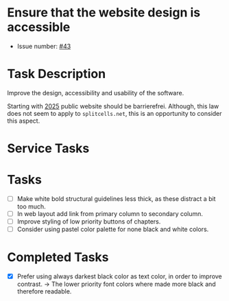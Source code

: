 # Ensure that the website design is accessible
* Issue number: [\#43](https://codeberg.org/splitcells-net/net.splitcells.network.community/issues/43)
# Task Description
Improve the design, accessibility and usability of the software.

Starting with [2025](https://www.golem.de/news/barrierefreiheit-deutsche-webseiten-sind-versetzungsgefaehrdet-2409-188655.html)
public website should be barrierefrei.
Although, this law does not seem to apply to `splitcells.net`,
this is an opportunity to consider this aspect.
# Service Tasks

# Tasks
* [ ] Make white bold structural guidelines less thick, as these distract a bit too much.
* [ ] In web layout add link from primary column to secondary column.
* [ ] Improve styling of low priority buttons of chapters. 
* [ ] Consider using pastel color palette for none black and white colors.
# Completed Tasks
* [x] Prefer using always darkest black color as text color,
  in order to improve contrast.
  -> The lower priority font colors where made more black and therefore readable.

